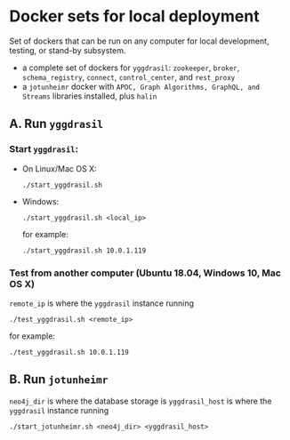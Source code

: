# Docker sets for local deployment

Set of dockers that can be run on any computer for local development, testing, or stand-by subsystem.
- a complete set of dockers for `yggdrasil`: `zookeeper`, `broker`, `schema_registry`, `connect`, `control_center`, and `rest_proxy`
- a `jotunheimr` docker with `APOC, Graph Algorithms, GraphQL, and Streams`
libraries installed, plus `halin`

## A. Run `yggdrasil`

### Start `yggdrasil`:
- On Linux/Mac OS X:

      ./start_yggdrasil.sh

- Windows:

      ./start_yggdrasil.sh <local_ip>

  for example:

      ./start_yggdrasil.sh 10.0.1.119

### Test from another computer (Ubuntu 18.04, Windows 10, Mac OS X)

`remote_ip` is where the `yggdrasil` instance running

    ./test_yggdrasil.sh <remote_ip>

for example:

    ./test_yggdrasil.sh 10.0.1.119


## B. Run `jotunheimr`

  `neo4j_dir` is where the database storage is
  `yggdrasil_host` is where the `yggdrasil` instance running

    ./start_jotunheimr.sh <neo4j_dir> <yggdrasil_host>
